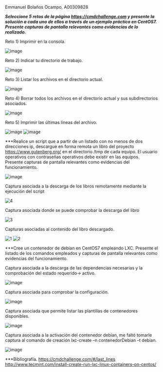 Emmanuel Bolaños Ocampo, A00309828

***Seleccione 5 retos de la página https://cmdchallenge.com y presente la solución a cada uno de ellos a través de un ejemplo práctico en CentOS7. Presente capturas de pantalla relevantes como evidencias de lo realizado.***

Reto 1) Imprimir en la consola.

![image](https://cloud.githubusercontent.com/assets/17281732/23809337/4aaa2336-059b-11e7-9c17-8784e652fedf.png)

Reto 2) Indicar tu directorio de trabajo.

![image](https://cloud.githubusercontent.com/assets/17281732/23809356/5e2eb12e-059b-11e7-9080-d5356d5fb0b2.png)

Reto 3) Listar los archivos en el directorio actual.

![image](https://cloud.githubusercontent.com/assets/17281732/23809384/78702414-059b-11e7-81e0-0dd153a317db.png)

Reto 4) Borrar todos los archivos en el directorio actual y sus subdirectorios asociados.

![image](https://cloud.githubusercontent.com/assets/17281732/23809411/99424bb8-059b-11e7-9f0c-8872880a37d4.png)

Reto 5) Imprimir las últimas  líneas del archivo.

![image](https://cloud.githubusercontent.com/assets/17281732/23809472/d769d0be-059b-11e7-8bb8-99ad32e4e04f.png)
![image](https://cloud.githubusercontent.com/assets/17281732/23809484/e16b67c6-059b-11e7-8e75-3067d5dc3475.png)
 
***Realice un script que a partir de un listado con no menos de dos direcciones ip, descargue en forma remota un libro del
proyecto https://www.gutenberg.org/ en el directorio /tmp de cada equipo. El usuario operativos con contraseñas operativos debe existir en las equipos. Presente capturas de pantalla relevantes como evidencias del funcionamiento.

![image](https://cloud.githubusercontent.com/assets/17281732/23810103/31381a4a-059e-11e7-93dc-4f10edd39710.png)

Captura asociada a la descarga de los libros remotamente mediante la ejecución del script

![4](https://cloud.githubusercontent.com/assets/17281732/23817090/985ef994-05be-11e7-9ded-54684f7c84f4.jpg)
 
Captura asociada donde se puede comprobar la descarga del libro

![3](https://cloud.githubusercontent.com/assets/17281732/23817105/a9e8e724-05be-11e7-8606-4d68a52df902.jpg)

Capturas asociadas al contenido del libro descargado.

![1](https://cloud.githubusercontent.com/assets/17281732/23817119/bfaadf40-05be-11e7-9410-38e82f3c457c.jpg)
![2](https://cloud.githubusercontent.com/assets/17281732/23817128/ca43cb60-05be-11e7-8957-4c2aa4f8a450.jpg)
  

***Cree un contenedor de debían en CentOS7 empleando LXC. Presente el listado de los comandos empleados y capturas de pantalla relevantes como evidencias del funcionamiento.

Captura asociada a la descarga de las dependencias necesarias y la comprobación del estado requerido-> activo.

![image](https://cloud.githubusercontent.com/assets/17281732/23810346/45a48652-059f-11e7-852e-bccfac51cff7.png)

Captura asociada para comprobar la configuración.

![image](https://cloud.githubusercontent.com/assets/17281732/23810361/52b4b088-059f-11e7-98e1-606235608e06.png)
 
Captura asociada que permite listar las plantillas de contenedores disponibles.

![image](https://cloud.githubusercontent.com/assets/17281732/23810370/5dea2f3c-059f-11e7-8598-985bac3cd3a9.png)

Captura asociada a la activación del contenedor debían, me faltó tomarle captura al comando de creación lxc-create –n contenedorDebian –t debian.

![image](https://cloud.githubusercontent.com/assets/17281732/23810403/87c21266-059f-11e7-8ee6-d7b625085466.png)

***Bibliografía. https://cmdchallenge.com/#/last_lines
http://www.tecmint.com/install-create-run-lxc-linux-containers-on-centos/

